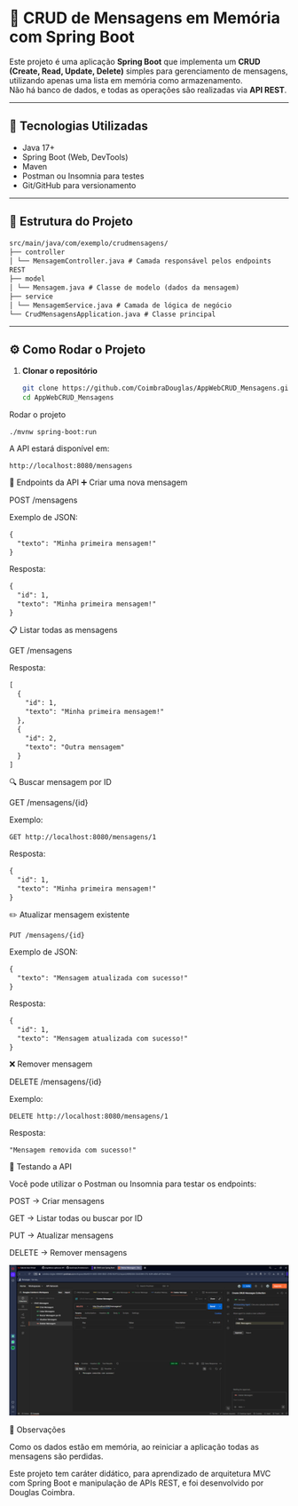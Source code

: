 
# 📝 CRUD de Mensagens em Memória com Spring Boot

Este projeto é uma aplicação **Spring Boot** que implementa um **CRUD (Create, Read, Update, Delete)** simples para gerenciamento de mensagens, utilizando apenas uma lista em memória como armazenamento.  
Não há banco de dados, e todas as operações são realizadas via **API REST**.

---

## 🚀 Tecnologias Utilizadas
- Java 17+
- Spring Boot (Web, DevTools)
- Maven
- Postman ou Insomnia para testes
- Git/GitHub para versionamento

---

## 📂 Estrutura do Projeto

```
src/main/java/com/exemplo/crudmensagens/
├── controller
│ └── MensagemController.java # Camada responsável pelos endpoints REST
├── model
│ └── Mensagem.java # Classe de modelo (dados da mensagem)
├── service
│ └── MensagemService.java # Camada de lógica de negócio
└── CrudMensagensApplication.java # Classe principal
```

---

## ⚙️ Como Rodar o Projeto

1. **Clonar o repositório**
   ```bash
   git clone https://github.com/CoimbraDouglas/AppWebCRUD_Mensagens.git
   cd AppWebCRUD_Mensagens
   ```

Rodar o projeto
```
./mvnw spring-boot:run
```

A API estará disponível em:
```
http://localhost:8080/mensagens
```

📌 Endpoints da API
➕ Criar uma nova mensagem

POST /mensagens

Exemplo de JSON:
```
{
  "texto": "Minha primeira mensagem!"
}
```

Resposta:
```
{
  "id": 1,
  "texto": "Minha primeira mensagem!"
}
```

📋 Listar todas as mensagens

GET /mensagens

Resposta:
```
[
  {
    "id": 1,
    "texto": "Minha primeira mensagem!"
  },
  {
    "id": 2,
    "texto": "Outra mensagem"
  }
]
```

🔍 Buscar mensagem por ID

GET /mensagens/{id}

Exemplo:
```
GET http://localhost:8080/mensagens/1
```

Resposta:
```
{
  "id": 1,
  "texto": "Minha primeira mensagem!"
}
```

✏️ Atualizar mensagem existente
```
PUT /mensagens/{id}
```
Exemplo de JSON:
```
{
  "texto": "Mensagem atualizada com sucesso!"
}
```

Resposta:
```
{
  "id": 1,
  "texto": "Mensagem atualizada com sucesso!"
}
```

❌ Remover mensagem

DELETE /mensagens/{id}

Exemplo:
```
DELETE http://localhost:8080/mensagens/1
```
Resposta:
```
"Mensagem removida com sucesso!"
```
🧪 Testando a API

Você pode utilizar o Postman ou Insomnia para testar os endpoints:

POST → Criar mensagens

GET → Listar todas ou buscar por ID

PUT → Atualizar mensagens

DELETE → Remover mensagens

![Descrição da Imagem](src/main/resources/images/Captura%20de%20tela%202025-10-02%20211832.png)

📖 Observações

Como os dados estão em memória, ao reiniciar a aplicação todas as mensagens são perdidas.

Este projeto tem caráter didático, para aprendizado de arquitetura MVC com Spring Boot e manipulação de APIs REST, e foi desenvolvido por Douglas Coimbra.
